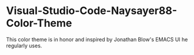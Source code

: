 # Visual-Studio-Code-Naysayer88-Color-Theme
This color theme is in honor and inspired by Jonathan Blow's EMACS UI he regularly uses.
